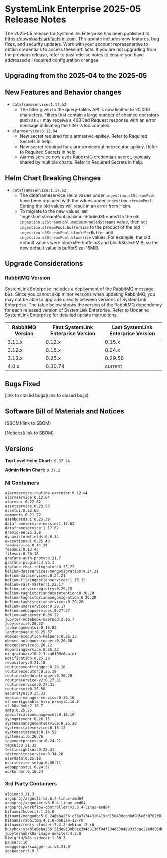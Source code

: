 # SystemLink Enterprise 2025-05 Release Notes

The 2025-05 release for SystemLink Enterprise has been
published to <https://downloads.artifacts.ni.com>. This update includes new
features, bug fixes, and security updates. Work with your account representative
to obtain credentials to access these artifacts. If you are not upgrading from
the previous release, refer to past release notes to ensure you have addressed
all required configuration changes.

## Upgrading from the 2025-04 to the 2025-05

<!-- Optional section to include comments and instructions needed to successfully upgrade from the previous release to the current release. If the only changes needed are already captured in Helm Chart Breaking Changes, this section is not needed. -->

## New Features and Behavior changes

- `dataframeservice:1.17.62`
  - The filter given to the query-tables API is now limited to 20,000 characters. Filters that contain a large number of chained operators such as `or` may receive a 400 Bad Request response with an error message indicating the filter is too complex.
- `alarmservice:0.12.64`
  - New secret required for alarmservic-apikey. Refer to Required Secrets in help.
  - New secret required for alarmserviceroutineexecutor-apikey. Refer to Required Secrets in help.
  - Alarms service now uses RabbitMQ credentials secret, typically shared by multiple charts. Refer to Required Secrets in help.

## Helm Chart Breaking Changes

- `dataframeservice:1.17.62`
  - The dataframeservice Helm values under `ingestion.s3StreamPool` have been replaced with the values under `ingestion.streamPool`. Setting the old values will result in an error from Helm.
  - To migrate to the new values, set 1ingestion.streamPool.maximumPooledStreams1 to the old `ingestion.s3StreamPool.maximumPooledStreams` value, then set `ingestion.streamPool.bufferSize` to the product of the old `ingestion.s3StreamPool.blocksPerBuffer` and `ingestion.s3StreamPool.blockSize` values. For example, the old default values were blocksPerBuffer=3 and blockSize=5MiB, so the new default value is bufferSize=15MiB.

## Upgrade Considerations

### RabbitMQ Version

SystemLink Enterprise includes a deployment of the
[RabbitMQ](https://www.rabbitmq.com/) message bus. Since you cannot skip minor
versions when updating RabbitMQ, you may not be able to upgrade directly between
versions of SystemLink Enterprise. The table below shows the version of the
RabbitMQ dependency for each released version of SystemLink Enterprise. Refer to
[Updating SystemLink Enterprise](https://www.ni.com/docs/en-US/bundle/systemlink-enterprise/page/updating-systemlink-enterprise.html)
for detailed update instructions.

| RabbitMQ Version | First SystemLink Enterprise Version | Last SystemLink Enterprise Version |
| ---------------- | ----------------------------------- | ---------------------------------- |
| 3.11.x           | 0.12.x                              | 0.15.x                             |
| 3.12.x           | 0.16.x                              | 0.24.x                             |
| 3.13.x           | 0.25.x                              | 0.29.56                            |
| 4.0.x            | 0.30.74                             | current                            |

## Bugs Fixed

<!-- This section should link to the excel document that list customer facing bugs, fixed in the current release. The URL for the release (tag) should be used. -->

[link to closed bugs](link to closed bugs)

## Software Bill of Materials and Notices

<!-- This section should link to the directories containing notices and SBOM. The URL for the release (tag) should be used. -->

[SBOM](link to SBOM)

[Notices](link to SBOM)

## Versions

**Top Level Helm Chart:** `0.37.74`

**Admin Helm Chart:** `0.37.2`

### NI Containers

```text
alarmservice-routine-executor:0.12.64
alarmservice:0.12.64
alarmsui:0.22.32
assetservice:0.23.56
assetui:0.22.65
comments:0.21.22
dashboardsui:0.25.39
dataframeservice-nessie:1.17.62
dataframeservice:1.17.62
dremio-ee:25.2.8
dynamicformfields:0.6.34
executionsui:0.25.40
feedservice:0.14.39
feedsui:0.13.43
filesui:0.26.18
grafana-auth-proxy:0.21.7
grafana-plugins:3.56.1
grafana-rbac-integrator:0.25.22
helium-dataservices-mongomigration:0.24.21
helium-dataservices:0.24.21
helium-fileingestionservices:1.15.12
helium-salt-master:1.22.17
helium-serviceregistry:0.29.15
helium-taghistoriandataretention:0.20.20
helium-taghistorianmongomigration:0.20.20
helium-taghistorianservices:0.20.20
helium-userservices:0.29.17
helium-webappservices:0.27.27
helium-webserver:0.36.22
jupyter-notebook-userpod:2.16.7
jupyterui:0.25.32
labmanagementui:0.16.82
landingpageui:0.25.37
nbexec-execution-helpers:0.26.33
nbexec-notebook-runner:0.26.30
nbexecservice:0.26.72
nbparsingservice:0.25.23
ni-grafana:v10.2.3-ca8100c6aa-ni
notification:0.25.28
repository:0.21.18
routineeventtrigger:0.26.18
routineexecutor:0.26.19
routinescheduletrigger:0.26.20
routineservice-v2:0.27.31
routineservice:0.27.31
routinesui:0.26.58
securityui:0.25.33
session-manager-service:0.30.16
sl-configurable-http-proxy:2.16.3
sl-k8s-hub:2.16.7
smtp:0.25.26
specificationmanagement:0.16.19
sysmgmtevent:0.26.15
systemsmanagementservice:0.25.20
systemsstateservice:0.15.12
systemsstatesui:0.14.52
systemsui:0.26.76
tageventprocessor:0.24.21
tagsui:0.21.32
testinsightsui:0.25.41
testmonitorservice:0.34.26
userdata:0.25.18
userservice-setup:0.30.11
webapphostui:0.24.37
workorder:0.16.24
```

### 3rd Party Containers

```text
alpine:3.21.3
argoproj/argocli:v3.6.4-linux-amd64
argoproj/argoexec:v3.6.4-linux-amd64
argoproj/workflow-controller:v3.6.4-linux-amd64
bitnami/kubectl:1.33.0
bitnami/mongodb:5.0.24@sha256:e56a75744316419cd150400ccd8d985c6b0762f03c7a3b015f233524d043731f
bitnami/rabbitmq:4.1.0-debian-12-r0
bitnami/redis-cluster:7.4.3-debian-12-r0
busybox:stable@sha256:51de9138b0cc394c813df84f334d638499333cac22edd05d0300b2c9a2dc80dd
jupyterhub/k8s-image-awaiter:4.2.0
kiwigrid/k8s-sidecar:1.30.3
pause:3.10
swaggerapi/swagger-ui:v5.21.0
zookeeper:3.9.3
```
